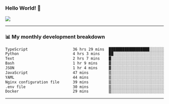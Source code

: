 ### Hello World! 👋

<a>
  <img align="center" src="https://github-readme-stats.vercel.app/api?username=megatunger&count_private=true&include_all_commits=true&bg_color=30,56CCF2,2F80ED&title_color=fff&text_color=fff" />
</a>

------
### 📊 My monthly development breakdown

<!--START_SECTION:waka-->

```txt
TypeScript                    36 hrs 29 mins  ██████████████████░░░░░░░   72.51 %
Python                        4 hrs 3 mins    ██░░░░░░░░░░░░░░░░░░░░░░░   08.07 %
Text                          2 hrs 7 mins    █░░░░░░░░░░░░░░░░░░░░░░░░   04.21 %
Bash                          1 hr 9 mins     ▓░░░░░░░░░░░░░░░░░░░░░░░░   02.31 %
JSON                          1 hr 4 mins     ▓░░░░░░░░░░░░░░░░░░░░░░░░   02.13 %
JavaScript                    47 mins         ▒░░░░░░░░░░░░░░░░░░░░░░░░   01.59 %
YAML                          44 mins         ▒░░░░░░░░░░░░░░░░░░░░░░░░   01.47 %
Nginx configuration file      39 mins         ▒░░░░░░░░░░░░░░░░░░░░░░░░   01.30 %
.env file                     30 mins         ▒░░░░░░░░░░░░░░░░░░░░░░░░   01.00 %
Docker                        29 mins         ▒░░░░░░░░░░░░░░░░░░░░░░░░   00.97 %
```

<!--END_SECTION:waka-->

------
